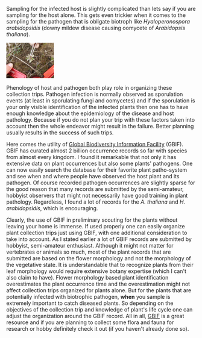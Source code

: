 
Sampling for the infected host is slightly complicated than lets say if you are sampling for the host alone. This gets even trickier when it comes to the sampling for the pathogen that is obligate biotroph like *Hyaloperonospora arabidopsidis* (downy mildew disease causing oomycete of *Arabidopsis thaliana*).

<img src="../assets/images/Gautam_Hpa_infectedPlant.png" width="25%" alt="<i> H. arabidopsidis</i>  infected <i>A. thaliana</i>" />

Phenology of host and pathogen both play role in organizing these collection trips. Pathogen infection is normally observed as sporulation events (at least in sporulating fungi and oomycetes) and if the sporulation is your only visible identification of the infected plants then one has to have enough knowledge about the epidemiology of the disease and host pathology. Because if you do not plan your trip with these factors taken into account then the whole endeavor might result in the failure. Better planning usually results in the success of such trips.

Here comes the utility of <a href="https://www.gbif.org" target="_blank">Global Biodiversity Information Facility</a> (GBIF). GBIF has curated almost 2 billion occurrence records so far with species from almost every kingdom. I found it remarkable that not only it has extensive data on plant occurrences but also some plants' pathogens. One can now easily search the database for their favorite plant patho-system and see when and where people have observed the host plant and its pathogen. Of course recorded pathogen occurrences are slightly sparse for the good reason that  many records are submitted by the semi-amateur, hobbyist observers that might not necessarily have good training in plant pathology. Regardless, I found a lot of records for the *A. thaliana* and *H. arabidopsidis*, which is encouraging.

Clearly, the use of GBIF in preliminary scouting for the plants without leaving your home is immense. If used properly one can easily organize plant collection trips just using GBIF, with one additional consideration to take into account. As I stated earlier a lot of GBIF records are submitted by hobbyist, semi-amateur enthusiast. Although it might not matter for vertebrates or animals so much, most of the plant records that are submitted are based on the flower morphology and not the morphology of the vegetative state. It is understandable that to recognize plants from their leaf morphology would require extensive botany expertise (which I can't also claim to have). Flower morphology based plant identification overestimates the plant occurrence time and the overestimation might not  affect collection trips organized for plants alone. But for the plants that are potentially infected with biotrophic pathogen, **when** you sample is extremely important to catch diseased plants. So depending on the objectives of the collection trip and knowledge of plant's life cycle one can adjust the organization around the GBIF record. All in all, [GBIF](https://www.gbif.org) is a great resource and if you are planning to collect some flora and fauna for research or hobby definitely check it out (if you haven't already done so).

